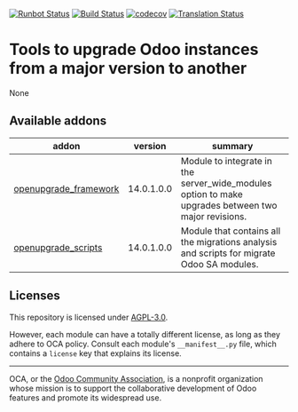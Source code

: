[![Runbot Status](https://runbot.odoo-community.org/runbot/badge/flat//14.0.svg)](https://runbot.odoo-community.org/runbot/repo/github-com-oca-openupgrade-)
[![Build Status](https://travis-ci.com/OCA/openupgrade.svg?branch=14.0)](https://travis-ci.com/OCA/openupgrade)
[![codecov](https://codecov.io/gh/OCA/openupgrade/branch/14.0/graph/badge.svg)](https://codecov.io/gh/OCA/openupgrade)
[![Translation Status](https://translation.odoo-community.org/widgets/openupgrade-14-0/-/svg-badge.svg)](https://translation.odoo-community.org/engage/openupgrade-14-0/?utm_source=widget)

<!-- /!\ do not modify above this line -->

# Tools to upgrade Odoo instances from a major version to another

None

<!-- /!\ do not modify below this line -->

<!-- prettier-ignore-start -->

[//]: # (addons)

Available addons
----------------
addon | version | summary
--- | --- | ---
[openupgrade_framework](openupgrade_framework/) | 14.0.1.0.0 | Module to integrate in the server_wide_modules option to make upgrades between two major revisions.
[openupgrade_scripts](openupgrade_scripts/) | 14.0.1.0.0 | Module that contains all the migrations analysis and scripts for migrate Odoo SA modules.

[//]: # (end addons)

<!-- prettier-ignore-end -->

## Licenses

This repository is licensed under [AGPL-3.0](LICENSE).

However, each module can have a totally different license, as long as they adhere to OCA
policy. Consult each module's `__manifest__.py` file, which contains a `license` key
that explains its license.

----

OCA, or the [Odoo Community Association](http://odoo-community.org/), is a nonprofit
organization whose mission is to support the collaborative development of Odoo features
and promote its widespread use.
